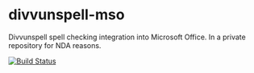 # divvunspell-mso

Divvunspell spell checking integration into Microsoft Office. In a private repository for NDA reasons.

[![Build Status](https://dev.azure.com/divvun/msoffice/_apis/build/status/divvun.ci-divvunspell-mso?branchName=master)](https://dev.azure.com/divvun/msoffice/_build/latest?definitionId=3&branchName=master)
